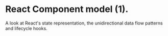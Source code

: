 # React Component model (1).
 
A look at React's state representation, the unidirectional data flow patterns and lifecycle hooks.